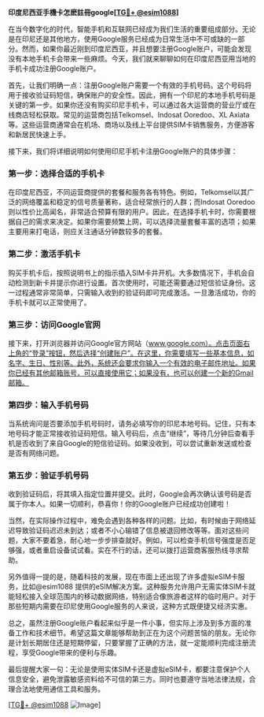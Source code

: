**印度尼西亚手機卡怎麽註冊google[[TG💪+ @esim1088](https://t.me/s/esim1088)]**

在当今数字化的时代，智能手机和互联网已经成为我们生活的重要组成部分。无论是在印尼还是其他地方，使用Google服务已经成为日常生活中不可或缺的一部分。然而，如果你最近刚到印度尼西亚，并且想要注册Google账户，可能会发现没有本地手机卡会带来一些麻烦。今天，我们就来聊聊如何在印度尼西亚用当地的手机卡成功注册Google账户。

首先，让我们明确一点：注册Google账户需要一个有效的手机号码。这个号码将用于接收验证码短信，确保账户的安全性。因此，拥有一个印尼的本地手机号码是关键的第一步。如果你还没有购买印尼手机卡，可以通过各大运营商的营业厅或在线商店轻松获取。常见的运营商包括Telkomsel、Indosat Ooredoo、XL Axiata等。这些运营商通常会在机场、商场以及线上平台提供SIM卡销售服务，方便游客和新居民快速上手。

接下来，我们将详细说明如何使用印尼手机卡注册Google账户的具体步骤：

### 第一步：选择合适的手机卡

在印度尼西亚，不同运营商提供的套餐和服务各有特色。例如，Telkomsel以其广泛的网络覆盖和稳定的信号质量著称，适合经常旅行的人群；而Indosat Ooredoo则以性价比高闻名，非常适合预算有限的用户。因此，在选择手机卡时，你需要根据自己的需求来决定。如果你需要频繁上网，可以选择流量套餐丰富的选项；如果主要用来打电话，则应关注通话分钟数较多的套餐。

### 第二步：激活手机卡

购买手机卡后，按照说明书上的指示插入SIM卡并开机。大多数情况下，手机会自动检测到新卡并提示你进行设置。首次使用时，可能还需要通过短信验证身份。这一过程通常非常简单，只需输入收到的验证码即可完成激活。一旦激活成功，你的手机卡就可以正常使用了。

### 第三步：访问Google官网

接下来，打开浏览器并访问Google官方网站（www.google.com）。点击页面右上角的“登录”按钮，然后选择“创建账户”。在这里，你需要填写一些基本信息，如名字、生日、性别等。此外，系统还会要求你输入一个有效的电子邮件地址。如果你已经有其他邮箱账号，可以直接使用它；如果没有，也可以创建一个新的Gmail邮箱。

### 第四步：输入手机号码

当系统询问是否要添加手机号码时，请务必填写你的印尼本地号码。记住，只有本地号码才能正常接收验证码短信。输入号码后，点击“继续”，等待几分钟后查看手机是否收到了来自Google的短信验证码。如果没收到，可以尝试重新发送或检查是否有网络问题。

### 第五步：验证手机号码

收到验证码后，将其填入指定位置并提交。此时，Google会再次确认该号码是否属于你本人。如果一切顺利，恭喜你！你的Google账户已经成功创建啦！

当然，在实际操作过程中，难免会遇到各种各样的问题。比如，有时候由于网络延迟导致验证码迟迟未到达；或者不小心输错了信息被退回修改等等。面对这些问题，大家不要着急，耐心地一步步排查就好。例如，可以检查手机信号强度是否足够强，或者重启设备试试看。实在不行的话，还可以拨打运营商客服热线寻求帮助。

另外值得一提的是，随着科技的发展，现在市面上还出现了许多虚拟eSIM卡服务，比如@esim1088 提供的eSIM解决方案。这种服务允许用户无需实体SIM卡就能轻松接入全球范围内的移动数据网络，特别适合像旅游者这样的临时用户。对于那些短期内需要在印尼使用Google服务的人来说，这种方式既便捷又经济实惠。

总之，虽然注册Google账户看起来似乎是一件小事，但实际上涉及到多方面的准备工作和技术细节。希望这篇文章能够帮助到正在为这个问题苦恼的朋友。无论你是计划长期居住还是短期停留，只要掌握了正确的方法，就一定能顺利完成注册流程，享受Google带来的便利与乐趣。

最后提醒大家一句：无论是使用实体SIM卡还是虚拟eSIM卡，都要注意保护个人信息安全，避免泄露敏感资料给不可信的第三方。同时也要遵守当地法律法规，合理合法地使用通信工具和服务。

[[TG💪+ @esim1088](https://t.me/s/esim1088) ![Image](https://i.postimg.cc/4NQfJmqS/Snipaste-2025-05-13-00-14-12.png)]